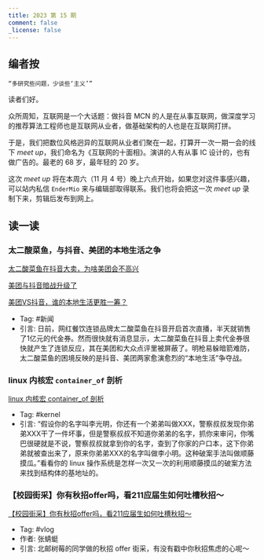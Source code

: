 ```yaml
---
title: 2023 第 15 期
comment: false
_license: false
---
```


## 编者按

```
“多研究些问题，少谈些‘主义’”
```

读者们好。

众所周知，互联网是一个大话题：做抖音 MCN 的人是在从事互联网，做深度学习的推荐算法工程师也是互联网从业者，做基础架构的人也是在互联网打拼。

于是，我们把数位风格迥异的互联网从业者们聚在一起，打算开一次一期一会的线下 *meet up*，我们命名为《互联网的十面相》。演讲的人有从事 IC 设计的，也有做广告的。最老的 68 岁，最年轻的 20 岁。

这次 *meet up* 将在本周六（11 月 4 号）晚上六点开始，如果您对这件事感兴趣，可以站内私信 ```EnderMio``` 来与编辑部取得联系。我们也将会把这一次 *meet up* 录制下来，剪辑后发布到网上。

## 读一读

### 太二酸菜鱼，与抖音、美团的本地生活之争

[太二酸菜鱼在抖音大卖，为啥美团会不高兴](https://new.qq.com/rain/a/20231029A05RXD00)

[美团与抖音暗战升级了](https://wallstreetcn.com/articles/3700834)

[美团VS抖音，谁的本地生活更胜一筹？](https://www.fxbaogao.com/insights/detail/288)

- Tag: #新闻
- 引言: 日前，网红餐饮连锁品牌太二酸菜鱼在抖音开启首次直播，半天就销售了1亿元的代金券。然而很快就有消息显示，太二酸菜鱼在抖音上卖代金券很快就产生了连锁反应，其在美团和大众点评里被屏蔽了。明枪易躲暗箭难防，太二酸菜鱼的困境反映的是抖音、美团两家愈演愈烈的“本地生活”争夺战。

### linux 内核宏 `container_of` 剖析

[linux 内核宏 container_of 剖析](https://zhuanlan.zhihu.com/p/54932270)

- Tag: #kernel
- 引言: “假设你的名字叫李光明，你还有一个弟弟叫做XXX，警察叔叔发现你弟弟XXX干了一件坏事，但是警察叔叔不知道你弟弟的名字，抓你来审问，你嘴巴很硬就是不说，警察叔叔就拿到你的名字，查到了你家的户口本，这下你弟弟就被查出来了，原来你弟弟XXX的名字叫做李小明。这种破案手法叫做顺藤摸瓜。”看看你的 linux 操作系统是怎样一次又一次的利用顺藤摸瓜的破案方法来找到结构体的基地址的。

### 【校园街采】你有秋招offer吗，看211应届生如何吐槽秋招～

[【校园街采】你有秋招offer吗，看211应届生如何吐槽秋招～](https://www.bilibili.com/video/BV1CN411s7r3)

- Tag: #vlog
- 作者: 张蜻蜓
- 引言: 北邮树莓的同学做的秋招 offer 街采，有没有戳中你秋招焦虑的心呢～